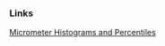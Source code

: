 ### Links

[Micrometer Histograms and Percentiles](https://docs.micrometer.io/micrometer/reference/concepts/histogram-quantiles.html)  
